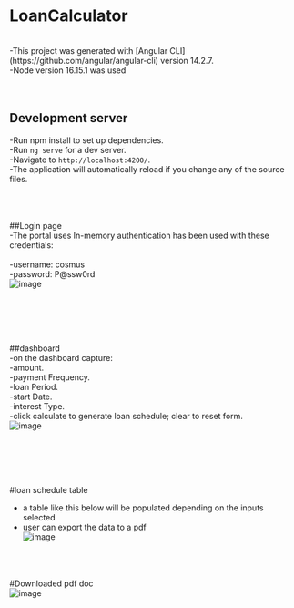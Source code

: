 # LoanCalculator
<br>
-This project was generated with [Angular CLI](https://github.com/angular/angular-cli) version 14.2.7.<br>
-Node version 16.15.1 was used
<br><br><br>

## Development server<br>
-Run npm install to set up dependencies.<br>
-Run `ng serve` for a dev server. <br>
-Navigate to `http://localhost:4200/`. <br> -The application will automatically reload if you change any of the source files.<br>
<br><br><br>



##Login page<br>
-The portal uses In-memory authentication has been used with these credentials:<br><br>
-username: cosmus<br>
-password: P@ssw0rd<br>
![image](https://github.com/cosmus-njagi/calculator-portal/assets/74013713/63d9f686-7c3e-4e14-b32a-0218011016cd)

<br><br><br><br>



##dashboard<br>
-on the dashboard capture:<br>
-amount.<br>
-payment Frequency.<br>
-loan Period.<br>
-start Date.<br>
-interest Type.<br>
-click calculate to generate loan schedule; clear to reset form.<br>
![image](https://github.com/cosmus-njagi/calculator-portal/assets/74013713/96c8d17d-a1a9-43c4-8fdc-4e459a7bf664)

<br><br><br><br>



#loan schedule table<br>
- a table like this below will be populated depending on the inputs selected<br>
- user can export the data to a pdf<br>
![image](https://github.com/cosmus-njagi/calculator-portal/assets/74013713/97d93cc8-f14a-4a0a-b743-c6552148436c)
<br><br><br><br>

#Downloaded pdf doc<br>
![image](https://github.com/cosmus-njagi/calculator-portal/assets/74013713/bfdbff41-4484-4e37-9649-1a1f475dc5a0)

